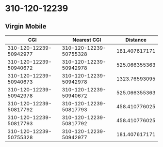# 310-120-12239
## Virgin Mobile


| CGI | Nearest CGI | Distance |
|-----|-------------|----------|
| 310-120-12239-50942977 | 310-120-12239-50755328 | 181.407617171 |
| 310-120-12239-50940672 | 310-120-12239-50942978 | 525.066355363 |
| 310-120-12239-50940673 | 310-120-12239-50942978 | 1323.76593095 |
| 310-120-12239-50942978 | 310-120-12239-50940672 | 525.066355363 |
| 310-120-12239-50817792 | 310-120-12239-50817793 | 458.410776025 |
| 310-120-12239-50817793 | 310-120-12239-50817792 | 458.410776025 |
| 310-120-12239-50755328 | 310-120-12239-50942977 | 181.407617171 |
